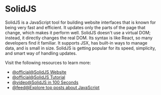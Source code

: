 # SolidJS

SolidJS is a JavaScript tool for building website interfaces that is known for being very fast and efficient. It updates only the parts of the page that change, which makes it perform well. SolidJS doesn't use a virtual DOM; instead, it directly changes the real DOM. Its syntax is like React, so many developers find it familiar. It supports JSX, has built-in ways to manage data, and is small in size. SolidJS is getting popular for its speed, simplicity, and smart way of handling updates.

Visit the following resources to learn more:

- [@official@SolidJS Website](https://www.solidjs.com/)
- [@official@SolidJS Tutorial](https://www.solidjs.com/tutorial/introduction_basics)
- [@video@SolidJS in 100 Seconds](https://www.youtube.com/watch?v=hw3Bx5vxKl0)
- [@feed@Explore top posts about JavaScript](https://app.daily.dev/tags/javascript?ref=roadmapsh)